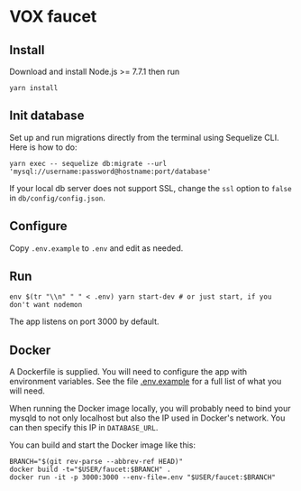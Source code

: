 # VOX faucet

## Install
Download and install Node.js >= 7.7.1 then run
```
yarn install
```

## Init database

Set up and run migrations directly from the terminal using Sequelize CLI. Here is how to do:
```
yarn exec -- sequelize db:migrate --url 'mysql://username:password@hostname:port/database'
```

If your local db server does not support SSL, change the `ssl` option to `false` in `db/config/config.json`.

## Configure

Copy `.env.example` to `.env` and edit as needed.

## Run
```
env $(tr "\\n" " " < .env) yarn start-dev # or just start, if you don't want nodemon
```

The app listens on port 3000 by default.

## Docker

A Dockerfile is supplied. You will need to configure the app with environment variables.
See the file [.env.example](.env.example) for a full list of what you will need.

When running the Docker image locally, you will probably need to bind your mysqld to not only localhost
but also the IP used in Docker's network. You can then specify this IP in `DATABASE_URL`.

You can build and start the Docker image like this:

```
BRANCH="$(git rev-parse --abbrev-ref HEAD)"
docker build -t="$USER/faucet:$BRANCH" .
docker run -it -p 3000:3000 --env-file=.env "$USER/faucet:$BRANCH"
```
